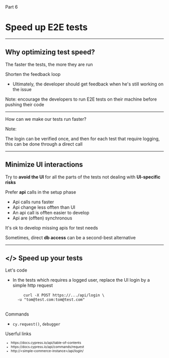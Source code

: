

<!-- .slide: id="good-tests" class="slide--part-title slide--vcenter" -->

<div class="part-title">
  <span class="text-level-3">Part 6</span>
  <h1>Speed up E2E tests</h1>
</div>

---

## Why optimizing test speed?

<p class="fragment mt-500">The faster the tests, the more they are run

<div class="fragment mt-200">
  <p>Shorten the feedback loop
  <ul>
    <li>Ultimately, the developer should get feedback when he's still working on the issue
  </ul>
</div>

Note:
encourage the developers to run E2E tests on their machine before pushing their code

---

<!-- .slide: class="slide--vcenter" -->

<div class="bubble bubble-bottom-left">
  <i class="emo emo-36 emoji-nerd_face"></i>
  <span class="bubble__text">How can we make our tests run faster?</span>
</div>

Note:

The login can be verified once, and then for each test that require logging, this can be done through a direct call

---

## Minimize UI interactions

<div class="text-level-1">
<p class="fragment">Try to <strong>avoid the UI</strong> for all the parts of the tests not dealing with <strong>UI-specific risks</strong>

<div class="fragment mt-100">
  <p>Prefer <strong>api</strong> calls in the setup phase
  <ul>
    <li>Api calls runs faster
    <li>Api change less offten than UI
    <li>An api call is offten easier to develop
    <li>Api are (offten) synchronous
  </ul>
</div>

<p class="fragment">It's ok to develop missing apis for test needs

<p class="fragment">Sometimes, direct <strong>db access</strong> can be a second-best alternative
</div>


---

## </> Speed up your tests
<!-- .element: class="text-size-heading-3" -->

<div class="exercice text-level-2">
  <p>Let's code
  <ul>
    <li>In the tests which requires a logged user, replace the UI login by a simple http request
    <pre>
    <code>curl -X POST https://.../api/login \
  -u "tom@test.com:tom@test.com"</code>
    </pre>
  </ul>

  <p>Commands
  <ul>
    <li><code>cy.request()</code>, <code>debugger</code>
  </ul>
  <p>Userful links
  <ul style="font-size:75%">
    <li class="url-link">https://docs.cypress.io/api/table-of-contents
    <li class="url-link">https://docs.cypress.io/api/commands/request
    <li class="url-link">http://&lt;simple-commerce-instance&gt;/api/login/
  </ul>
</div>


